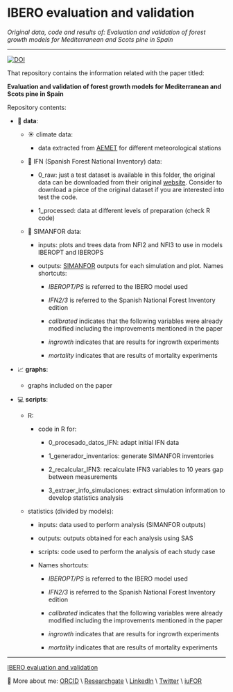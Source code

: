 
# IBERO evaluation and validation

*Original data, code and results of: Evaluation and validation of forest growth models for Mediterranean and Scots pine in Spain*

---



[![DOI](https://zenodo.org/badge/642749768.svg)](https://zenodo.org/badge/latestdoi/642749768)



That repository contains the information related with the paper titled: 

**Evaluation and validation of forest growth models for Mediterranean and Scots pine in Spain**

Repository contents:

- :floppy_disk: **data**:
    
    - :sunny: climate data:
        
        - data extracted from [AEMET](https://www.aemet.es/es/portada) for different meteorological stations

    - :deciduous_tree: IFN (Spanish Forest National Inventory) data:
        
        - 0_raw: just a test dataset is available in this folder, the original data can be downloaded from their original [website](https://www.miteco.gob.es/es/biodiversidad/temas/inventarios-nacionales/inventario-forestal-nacional/default.aspx). Consider to download a piece of the original dataset if you are interested into test the code.

        - 1_processed: data at different levels of preparation (check R code)

    - :seedling: SIMANFOR data:
    
        - inputs: plots and trees data from NFI2 and NFI3 to use in models IBEROPT and IBEROPS
    
        - outputs: [SIMANFOR](https://www.simanfor.es/) outputs for each simulation and plot. Names shortcuts:
    
    
            - *IBEROPT/PS* is referred to the IBERO model used
    
            - *IFN2/3* is referred to the Spanish National Forest Inventory edition
    
            - *calibrated* indicates that the following variables were already modified including the improvements mentioned in the paper
            
            - *ingrowth* indicates that are results for ingrowth experiments
            
            - *mortality* indicates that are results of mortality experiments

- :chart_with_upwards_trend: **graphs**: 
    
    - graphs included on the paper

- :computer: **scripts**:

    - R:

        - code in R for:

            - 0_procesado_datos_IFN: adapt initial IFN data

            - 1_generador_inventarios: generate SIMANFOR inventories

            - 2_recalcular_IFN3: recalculate IFN3 variables to 10 years gap between measurements

            - 3_extraer_info_simulaciones: extract simulation information to develop statistics analysis
    
    - statistics (divided by models):
    
        - inputs: data used to perform analysis (SIMANFOR outputs)
    
        - outputs: outputs obtained for each analysis using SAS
    
        - scripts: code used to perform the analysis of each study case
    
        - Names shortcuts:
    
            - *IBEROPT/PS* is referred to the IBERO model used
    
            - *IFN2/3* is referred to the Spanish National Forest Inventory edition
    
            - *calibrated* indicates that the following variables were already modified including the improvements mentioned in the paper
            
            - *ingrowth* indicates that are results for ingrowth experiments
            
            - *mortality* indicates that are results of mortality experiments

---


[IBERO evaluation and validation](https://github.com/aitorvv/IBERO_evaluation_and_validation) 

:link: More about me:
[ORCID](https://orcid.org/0000-0003-0227-506X) \\
[Researchgate](https://www.researchgate.net/profile/Aitor_Vazquez_Veloso) \\
[LinkedIn](https://www.linkedin.com/in/aitorvazquezveloso/) \\
[Twitter](https://twitter.com/aitorvv) \\
[iuFOR](http://sostenible.palencia.uva.es/users/aitorvv)